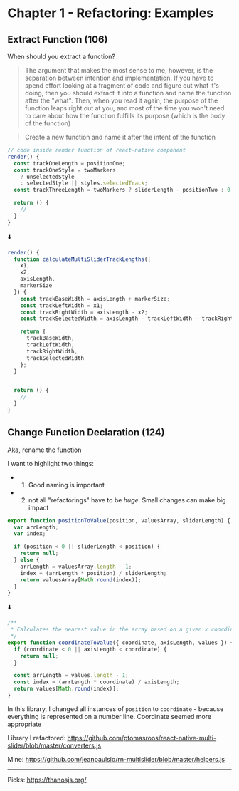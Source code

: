 # Chapter 1 - Refactoring: Examples

## Extract Function (106)

When should you extract a function?

> The argument that makes the most sense to me, however, is the separation between intention and implementation. If you have to spend effort looking at a fragment of code and figure out what it's doing, then you should extract it into a function and name the function after the "what". Then, when you read it again, the purpose of the function leaps right out at you, and most of the time you won't need to care about how the function fulfills its purpose (which is the body of the function)

> Create a new function and name it after the intent of the function

```javascript
// code inside render function of react-native component
render() {
  const trackOneLength = positionOne;
  const trackOneStyle = twoMarkers
    ? unselectedStyle
    : selectedStyle || styles.selectedTrack;
  const trackThreeLength = twoMarkers ? sliderLength - positionTwo : 0;

  return () {
    //
  }
}
```

⬇️

```javascript
render() {
  function calculateMultiSliderTrackLengths({
    x1,
    x2,
    axisLength,
    markerSize
  }) {
    const trackBaseWidth = axisLength + markerSize;
    const trackLeftWidth = x1;
    const trackRightWidth = axisLength - x2;
    const trackSelectedWidth = axisLength - trackLeftWidth - trackRightWidth;

    return {
      trackBaseWidth,
      trackLeftWidth,
      trackRightWidth,
      trackSelectedWidth
    };
  }


  return () {
    //
  }
}
```

## Change Function Declaration (124)

Aka, rename the function

I want to highlight two things:

- 1. Good naming is important
- 2. not all "refactorings" have to be _huge_. Small changes can make big impact

```javascript
export function positionToValue(position, valuesArray, sliderLength) {
  var arrLength;
  var index;

  if (position < 0 || sliderLength < position) {
    return null;
  } else {
    arrLength = valuesArray.length - 1;
    index = (arrLength * position) / sliderLength;
    return valuesArray[Math.round(index)];
  }
}
```

⬇️

```javascript
/**
 * Calculates the nearest value in the array based on a given x coordinate.
 */
export function coordinateToValue({ coordinate, axisLength, values }) {
  if (coordinate < 0 || axisLength < coordinate) {
    return null;
  }

  const arrLength = values.length - 1;
  const index = (arrLength * coordinate) / axisLength;
  return values[Math.round(index)];
}
```

In this library, I changed all instances of `position` to `coordinate` - because everything is represented on a number line. Coordinate seemed more appropriate

Library I refactored:
https://github.com/ptomasroos/react-native-multi-slider/blob/master/converters.js

Mine:
https://github.com/jeanpaulsio/rn-multislider/blob/master/helpers.js

---

Picks:
https://thanosjs.org/
